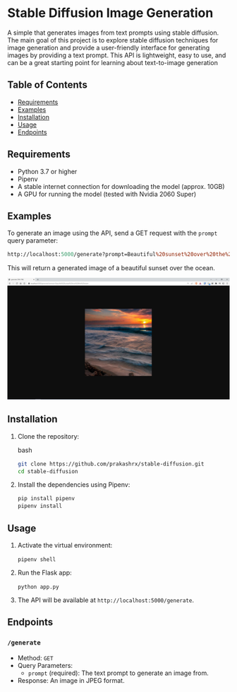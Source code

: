Stable Diffusion Image Generation
======================================================

A simple that generates images from text prompts using stable diffusion. The main goal of this project is to explore stable diffusion techniques for image generation and provide a user-friendly interface for generating images by providing a text prompt. This API is lightweight, easy to use, and can be a great starting point for learning about text-to-image generation 

Table of Contents
-----------------

*   [Requirements](#requirements)
*   [Examples](#examples)
*   [Installation](#installation)
*   [Usage](#usage)
*   [Endpoints](#endpoints)

Requirements
------------

* Python 3.7 or higher
* Pipenv
* A stable internet connection for downloading the model (approx. 10GB)
* A GPU for running the model (tested with Nvidia 2060 Super)


Examples
--------

To generate an image using the API, send a GET request with the `prompt` query parameter:

```perl
http://localhost:5000/generate?prompt=Beautiful%20sunset%20over%20the%20ocean
```

This will return a generated image of a beautiful sunset over the ocean.

![Screenshot](https://raw.githubusercontent.com/prakashrx/stable-diffusion/main/images/screenshot.jpg)

Installation
------------

1.  Clone the repository:
    
    bash
    
    ```bash
    git clone https://github.com/prakashrx/stable-diffusion.git
    cd stable-diffusion
    ```
    
2.  Install the dependencies using Pipenv:
    
    ```bash
    pip install pipenv
    pipenv install
    ```

Usage
-----

1.  Activate the virtual environment:
    
    `pipenv shell`
    
2.  Run the Flask app:
    
    `python app.py`
    
3.  The API will be available at `http://localhost:5000/generate`.
    

Endpoints
---------

### `/generate`

*   Method: `GET`
*   Query Parameters:
    *   `prompt` (required): The text prompt to generate an image from.
*   Response: An image in JPEG format.
